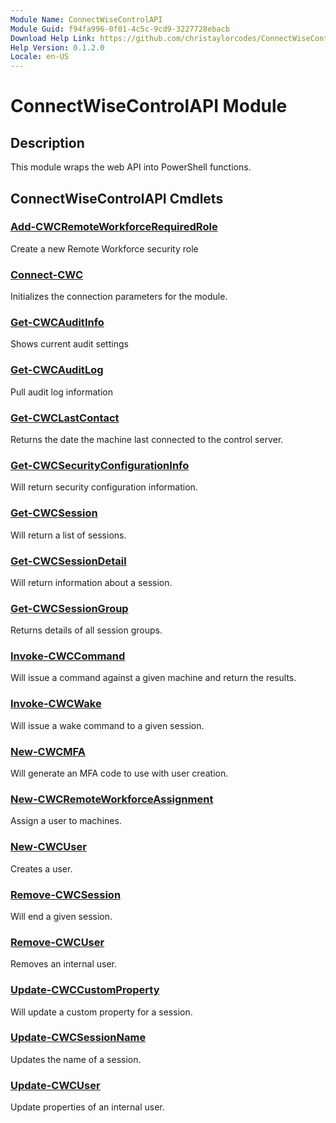 ```yaml
---
Module Name: ConnectWiseControlAPI
Module Guid: f94fa996-0f01-4c5c-9cd9-3227728ebacb
Download Help Link: https://github.com/christaylorcodes/ConnectWiseControlAPI/blob/master/ConnectWiseControlAPI_Functions.md
Help Version: 0.1.2.0
Locale: en-US
---
```


# ConnectWiseControlAPI Module
## Description
This module wraps the web API into PowerShell functions.

## ConnectWiseControlAPI Cmdlets
### [Add-CWCRemoteWorkforceRequiredRole](Docs/Add-CWCRemoteWorkforceRequiredRole.md)
Create a new Remote Workforce security role

### [Connect-CWC](Docs/Connect-CWC.md)
Initializes the connection parameters for the module.

### [Get-CWCAuditInfo](Docs/Get-CWCAuditInfo.md)
Shows current audit settings

### [Get-CWCAuditLog](Docs/Get-CWCAuditLog.md)
Pull audit log information

### [Get-CWCLastContact](Docs/Get-CWCLastContact.md)
Returns the date the machine last connected to the control server.

### [Get-CWCSecurityConfigurationInfo](Docs/Get-CWCSecurityConfigurationInfo.md)
Will return security configuration information.

### [Get-CWCSession](Docs/Get-CWCSession.md)
Will return a list of sessions.

### [Get-CWCSessionDetail](Docs/Get-CWCSessionDetail.md)
Will return information about a session.

### [Get-CWCSessionGroup](Docs/Get-CWCSessionGroup.md)
Returns details of all session groups.

### [Invoke-CWCCommand](Docs/Invoke-CWCCommand.md)
Will issue a command against a given machine and return the results.

### [Invoke-CWCWake](Docs/Invoke-CWCWake.md)
Will issue a wake command to a given session.

### [New-CWCMFA](Docs/New-CWCMFA.md)
Will generate an MFA code to use with user creation.

### [New-CWCRemoteWorkforceAssignment](Docs/New-CWCRemoteWorkforceAssignment.md)
Assign a user to machines.

### [New-CWCUser](Docs/New-CWCUser.md)
Creates a user.

### [Remove-CWCSession](Docs/Remove-CWCSession.md)
Will end a given session.

### [Remove-CWCUser](Docs/Remove-CWCUser.md)
Removes an internal user.

### [Update-CWCCustomProperty](Docs/Update-CWCCustomProperty.md)
Will update a custom property for a session.

### [Update-CWCSessionName](Docs/Update-CWCSessionName.md)
Updates the name of a session.

### [Update-CWCUser](Docs/Update-CWCUser.md)
Update properties of an internal user.

